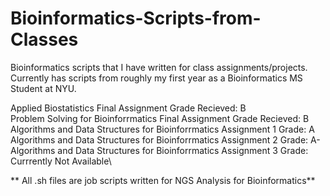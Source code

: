 # Bioinformatics-Scripts-from-Classes

Bioinformatics scripts that I have written for class assignments/projects. Currently has scripts from roughly my first year as a Bioinformatics MS Student at NYU.

Applied Biostatistics Final Assignment Grade Recieved: B\
Problem Solving for Bioinforrmatics Final Assignment Grade  Recieved: B\
Algorithms and Data Structures for Bioinforrmatics Assignment 1 Grade: A\
Algorithms and Data Structures for Bioinforrmatics Assignment 2 Grade: A-\
Algorithms and Data Structures for Bioinforrmatics Assignment 3 Grade: Currrently Not Available\

** All .sh files are job scripts written for NGS Analysis for Bioinformatics**


